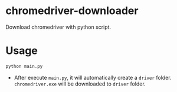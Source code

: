 # chromedriver-downloader
Download chromedriver with python script.

# Usage
```cmd
python main.py
```

* After execute `main.py`, it will automatically create a `driver` folder. `chromedriver.exe` will be downloaded to `driver` folder.